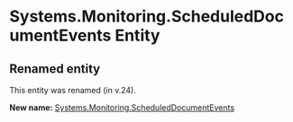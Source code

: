 # Systems.Monitoring.ScheduledDocumentEvents Entity

## Renamed entity

This entity was renamed (in v.24).

**New name:** [Systems.Monitoring.ScheduledDocumentEvents](Systems.Monitoring.ScheduledDocumentEvents.md)
